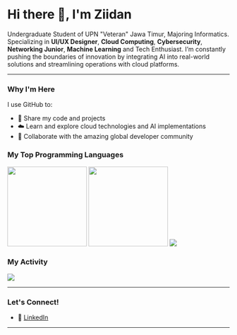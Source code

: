 # Hi there 👋, I'm Ziidan

Undergraduate Student of UPN "Veteran" Jawa Timur, Majoring Informatics. Specializing in **UI/UX Designer**, **Cloud Computing**, **Cybersecurity**, **Networking Junior**, **Machine Learning** and Tech Enthusiast. I’m constantly pushing the boundaries of innovation by integrating AI into real-world solutions and streamlining operations with cloud platforms. 

---

### Why I'm Here
I use GitHub to:
- 📂 Share my code and projects
- ☁️ Learn and explore cloud technologies and AI implementations
- 🤝 Collaborate with the amazing global developer community

### My Top Programming Languages

<p align="left">
  <img height="180em" src="https://github-readme-stats-eight-theta.vercel.app/api?username=dann0204&show_icons=true&theme=algolia&include_all_commits=true&count_private=true"/>
  <img height="180em" src="https://github-readme-stats-eight-theta.vercel.app/api/top-langs/?username=dann0204&layout=compact&theme=algolia"/>
  <img src="https://github-readme-activity-graph.vercel.app/graph?username=dann0204&amp;theme=react-dark">
</p>

### My Activity
<p align="left">
  <img src="https://github-readme-activity-graph.vercel.app/graph?username=dann0204&amp;theme=react-dark"/>
</p>


---

### Let's Connect!
- 💼 [LinkedIn](https://www.linkedin.com/in/muhammad-fattah-ziidan)

---
